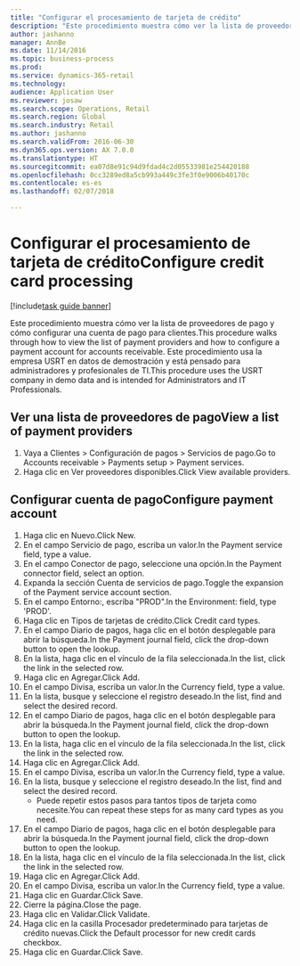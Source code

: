 ```yaml
--- 
title: "Configurar el procesamiento de tarjeta de crédito"
description: "Este procedimiento muestra cómo ver la lista de proveedores de pago y cómo configurar una cuenta de pago para clientes."
author: jashanno
manager: AnnBe
ms.date: 11/14/2016
ms.topic: business-process
ms.prod: 
ms.service: dynamics-365-retail
ms.technology: 
audience: Application User
ms.reviewer: josaw
ms.search.scope: Operations, Retail
ms.search.region: Global
ms.search.industry: Retail
ms.author: jashanno
ms.search.validFrom: 2016-06-30
ms.dyn365.ops.version: AX 7.0.0
ms.translationtype: HT
ms.sourcegitcommit: ea07d8e91c94d9fdad4c2d05533981e254420188
ms.openlocfilehash: 0cc3289ed8a5cb993a449c3fe3f0e9006b40170c
ms.contentlocale: es-es
ms.lasthandoff: 02/07/2018

---
```

# <a name="configure-credit-card-processing"></a><span data-ttu-id="6b661-103">Configurar el procesamiento de tarjeta de crédito</span><span class="sxs-lookup"><span data-stu-id="6b661-103">Configure credit card processing</span></span>

[!include[task guide banner](../includes/task-guide-banner.md)]

<span data-ttu-id="6b661-104">Este procedimiento muestra cómo ver la lista de proveedores de pago y cómo configurar una cuenta de pago para clientes.</span><span class="sxs-lookup"><span data-stu-id="6b661-104">This procedure walks through how to view the list of payment providers and how to configure a payment account for accounts receivable.</span></span> <span data-ttu-id="6b661-105">Este procedimiento usa la empresa USRT en datos de demostración y está pensado para administradores y profesionales de TI.</span><span class="sxs-lookup"><span data-stu-id="6b661-105">This procedure uses the USRT company in demo data and is intended for Administrators and IT Professionals.</span></span>


## <a name="view-a-list-of-payment-providers"></a><span data-ttu-id="6b661-106">Ver una lista de proveedores de pago</span><span class="sxs-lookup"><span data-stu-id="6b661-106">View a list of payment providers</span></span>
1. <span data-ttu-id="6b661-107">Vaya a Clientes > Configuración de pagos > Servicios de pago.</span><span class="sxs-lookup"><span data-stu-id="6b661-107">Go to Accounts receivable > Payments setup > Payment services.</span></span>
2. <span data-ttu-id="6b661-108">Haga clic en Ver proveedores disponibles.</span><span class="sxs-lookup"><span data-stu-id="6b661-108">Click View available providers.</span></span>

## <a name="configure-payment-account"></a><span data-ttu-id="6b661-109">Configurar cuenta de pago</span><span class="sxs-lookup"><span data-stu-id="6b661-109">Configure payment account</span></span>
1. <span data-ttu-id="6b661-110">Haga clic en Nuevo.</span><span class="sxs-lookup"><span data-stu-id="6b661-110">Click New.</span></span>
2. <span data-ttu-id="6b661-111">En el campo Servicio de pago, escriba un valor.</span><span class="sxs-lookup"><span data-stu-id="6b661-111">In the Payment service field, type a value.</span></span>
3. <span data-ttu-id="6b661-112">En el campo Conector de pago, seleccione una opción.</span><span class="sxs-lookup"><span data-stu-id="6b661-112">In the Payment connector field, select an option.</span></span>
4. <span data-ttu-id="6b661-113">Expanda la sección Cuenta de servicios de pago.</span><span class="sxs-lookup"><span data-stu-id="6b661-113">Toggle the expansion of the Payment service account section.</span></span>
5. <span data-ttu-id="6b661-114">En el campo Entorno:, escriba "PROD".</span><span class="sxs-lookup"><span data-stu-id="6b661-114">In the Environment: field, type 'PROD'.</span></span>
6. <span data-ttu-id="6b661-115">Haga clic en Tipos de tarjetas de crédito.</span><span class="sxs-lookup"><span data-stu-id="6b661-115">Click Credit card types.</span></span>
7. <span data-ttu-id="6b661-116">En el campo Diario de pagos, haga clic en el botón desplegable para abrir la búsqueda.</span><span class="sxs-lookup"><span data-stu-id="6b661-116">In the Payment journal field, click the drop-down button to open the lookup.</span></span>
8. <span data-ttu-id="6b661-117">En la lista, haga clic en el vínculo de la fila seleccionada.</span><span class="sxs-lookup"><span data-stu-id="6b661-117">In the list, click the link in the selected row.</span></span>
9. <span data-ttu-id="6b661-118">Haga clic en Agregar.</span><span class="sxs-lookup"><span data-stu-id="6b661-118">Click Add.</span></span>
10. <span data-ttu-id="6b661-119">En el campo Divisa, escriba un valor.</span><span class="sxs-lookup"><span data-stu-id="6b661-119">In the Currency field, type a value.</span></span>
11. <span data-ttu-id="6b661-120">En la lista, busque y seleccione el registro deseado.</span><span class="sxs-lookup"><span data-stu-id="6b661-120">In the list, find and select the desired record.</span></span>
12. <span data-ttu-id="6b661-121">En el campo Diario de pagos, haga clic en el botón desplegable para abrir la búsqueda.</span><span class="sxs-lookup"><span data-stu-id="6b661-121">In the Payment journal field, click the drop-down button to open the lookup.</span></span>
13. <span data-ttu-id="6b661-122">En la lista, haga clic en el vínculo de la fila seleccionada.</span><span class="sxs-lookup"><span data-stu-id="6b661-122">In the list, click the link in the selected row.</span></span>
14. <span data-ttu-id="6b661-123">Haga clic en Agregar.</span><span class="sxs-lookup"><span data-stu-id="6b661-123">Click Add.</span></span>
15. <span data-ttu-id="6b661-124">En el campo Divisa, escriba un valor.</span><span class="sxs-lookup"><span data-stu-id="6b661-124">In the Currency field, type a value.</span></span>
16. <span data-ttu-id="6b661-125">En la lista, busque y seleccione el registro deseado.</span><span class="sxs-lookup"><span data-stu-id="6b661-125">In the list, find and select the desired record.</span></span>
    * <span data-ttu-id="6b661-126">Puede repetir estos pasos para tantos tipos de tarjeta como necesite.</span><span class="sxs-lookup"><span data-stu-id="6b661-126">You can repeat these steps for as many card types as you need.</span></span>  
17. <span data-ttu-id="6b661-127">En el campo Diario de pagos, haga clic en el botón desplegable para abrir la búsqueda.</span><span class="sxs-lookup"><span data-stu-id="6b661-127">In the Payment journal field, click the drop-down button to open the lookup.</span></span>
18. <span data-ttu-id="6b661-128">En la lista, haga clic en el vínculo de la fila seleccionada.</span><span class="sxs-lookup"><span data-stu-id="6b661-128">In the list, click the link in the selected row.</span></span>
19. <span data-ttu-id="6b661-129">Haga clic en Agregar.</span><span class="sxs-lookup"><span data-stu-id="6b661-129">Click Add.</span></span>
20. <span data-ttu-id="6b661-130">En el campo Divisa, escriba un valor.</span><span class="sxs-lookup"><span data-stu-id="6b661-130">In the Currency field, type a value.</span></span>
21. <span data-ttu-id="6b661-131">Haga clic en Guardar.</span><span class="sxs-lookup"><span data-stu-id="6b661-131">Click Save.</span></span>
22. <span data-ttu-id="6b661-132">Cierre la página.</span><span class="sxs-lookup"><span data-stu-id="6b661-132">Close the page.</span></span>
23. <span data-ttu-id="6b661-133">Haga clic en Validar.</span><span class="sxs-lookup"><span data-stu-id="6b661-133">Click Validate.</span></span>
24. <span data-ttu-id="6b661-134">Haga clic en la casilla Procesador predeterminado para tarjetas de crédito nuevas.</span><span class="sxs-lookup"><span data-stu-id="6b661-134">Click the Default processor for new credit cards checkbox.</span></span>
25. <span data-ttu-id="6b661-135">Haga clic en Guardar.</span><span class="sxs-lookup"><span data-stu-id="6b661-135">Click Save.</span></span>


